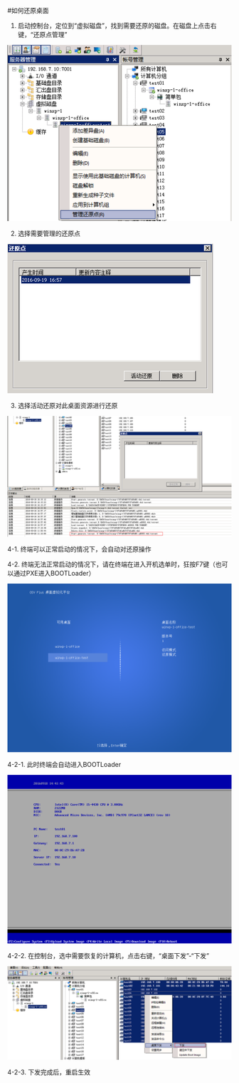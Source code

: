 #如何还原桌面

1. 启动控制台，定位到“虚拟磁盘”，找到需要还原的磁盘。在磁盘上点击右键，“还原点管理”


![](/assets/103-1.png)


2. 选择需要管理的还原点


![](/assets/103-2.png)


3. 选择活动还原对此桌面资源进行还原


![](/assets/103-3.png)


4-1. 终端可以正常启动的情况下，会自动对还原操作


4-2. 终端无法正常启动的情况下，请在终端在进入开机选单时，狂按F7键（也可以通过PXE进入BOOTLoader）


![](/assets/103-4.png)


4-2-1. 此时终端会自动进入BOOTLoader


![](/assets/103-5.png)


4-2-2. 在控制台，选中需要恢复的计算机，点击右键，“桌面下发”-“下发”


![](/assets/103-6.png)


4-2-3. 下发完成后，重启生效
